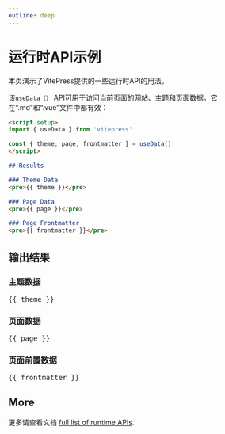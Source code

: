 ```yaml
---
outline: deep
---
```


# 运行时API示例

本页演示了VitePress提供的一些运行时API的用法。

该`useData（）` API可用于访问当前页面的网站、主题和页面数据。它在“.md”和“.vue”文件中都有效：

```md
<script setup>
import { useData } from 'vitepress'

const { theme, page, frontmatter } = useData()
</script>

## Results

### Theme Data
<pre>{{ theme }}</pre>

### Page Data
<pre>{{ page }}</pre>

### Page Frontmatter
<pre>{{ frontmatter }}</pre>
```

<script setup>
import { useData } from 'vitepress'

const { site, theme, page, frontmatter } = useData()
</script>

## 输出结果

### 主题数据
<pre>{{ theme }}</pre>

### 页面数据
<pre>{{ page }}</pre>

### 页面前置数据
<pre>{{ frontmatter }}</pre>

## More

更多请查看文档 [full list of runtime APIs](https://vitepress.dev/reference/runtime-api#usedata).
